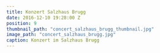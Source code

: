 ```yaml
---
title: Konzert Salzhaus Brugg
date: 2016-12-10 19:28:00 Z
position: 9
thumbnail_path: "concert_salzhaus_brugg_thumbnail.jpg"
image_path: "concert_salzhaus_brugg.jpg"
caption: Konzert im Salzhaus Brugg
---
```



